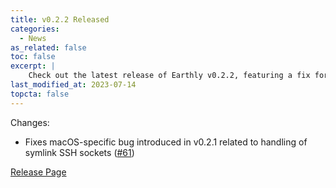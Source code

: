 ```yaml
---
title: v0.2.2 Released
categories:
  - News
as_related: false
toc: false
excerpt: |
    Check out the latest release of Earthly v0.2.2, featuring a fix for a macOS-specific bug. Don't miss the improvements and updates for this popular tool!
last_modified_at: 2023-07-14
topcta: false
---
```


Changes:

- Fixes macOS-specific bug introduced in v0.2.1 related to handling of symlink SSH sockets ([#61](https://github.com/earthly/earthly/issues/61))

[Release Page](https://github.com/earthly/earthly/releases/tag/v0.2.2)
